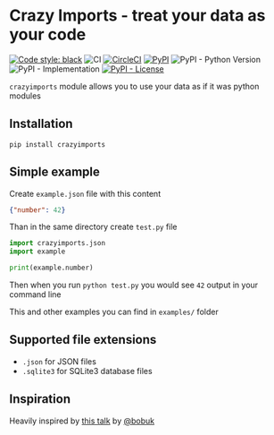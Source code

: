 # Crazy Imports - treat your data as your code

[![Code style: black](https://img.shields.io/badge/code%20style-black-black)](https://github.com/mishankov/crazy-imports/actions?query=workflow%3Ablack)
![CI](https://github.com/mishankov/crazy-imports/workflows/CI/badge.svg)
[![CircleCI](https://img.shields.io/circleci/build/github/mishankov/crazy-imports)](https://app.circleci.com/pipelines/github/mishankov/crazy-imports)
[![PyPI](https://img.shields.io/pypi/v/crazyimports)](https://pypi.org/project/crazyimports/)
![PyPI - Python Version](https://img.shields.io/pypi/pyversions/crazyimports)
![PyPI - Implementation](https://img.shields.io/pypi/implementation/crazyimports)
[![PyPI - License](https://img.shields.io/pypi/l/crazyimports)](https://github.com/mishankov/crazy-imports/blob/main/LICENSE)


`crazyimports` module allows you to use your data as if it was python modules

## Installation

`pip install crazyimports`

## Simple example

Create `example.json` file with this content

```json
{"number": 42}
```

 Than in the same directory create `test.py` file

```python
import crazyimports.json
import example

print(example.number)
```

Then when you run `python test.py` you would see `42` output in your command line

This and other examples you can find in `examples/` folder

## Supported file extensions

- `.json` for JSON files
- `.sqlite3` for SQLite3 database files

## Inspiration

Heavily inspired by [this talk](https://youtu.be/CWZVNgStgbI) by [@bobuk](https://github.com/bobuk)
